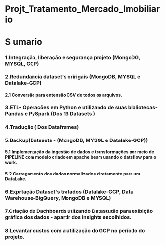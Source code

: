 # Projt_Tratamento_Mercado_Imobiliario

#  S umario

### 1.Integração, liberação e segurança projeto  (MongoDG, MYSQL, GCP)
### 2.Redundancia dataset's  oririgais (MongoDB, MYSQL e Datalake-GCP)
#### 2.1 Conversão para entensão CSV de todos os arquivos.
### 3.ETL- Operacões em Python e utilizando de suas bibliotecas- Pandas e PySpark (Dos 13 Datasets )
### 4.Tradução ( Dos Dataframes)
### 5.Backup(Datasets - (MongoDB, MYSQL e Datalake-GCP))
#### 5.1 Implementação da ingestão de dados e transformações por meio de  PIPELINE com modelo criado em apache beam usando o dataflow para o work.
#### 5.2 Carregamento dos dados normalizados diretamente para um  DataLake.
### 6.Exprtação Dataset's tratados (Datalake-GCP, Data Warehouse-BigQuery, MongoDB e MYSQL)
### 7.Criação de Dachboards utilzando Datastudio  para exibição gráfica dos dados - apartir dos insights escolhidos.
### 8.Levantar custos com a utilização do GCP no período do projeto.

